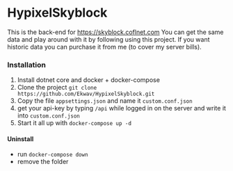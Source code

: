 # HypixelSkyblock
This is the back-end for https://skyblock.coflnet.com 
You can get the same data and play around with it by following using this project.
If you want historic data you can purchase it from me (to cover my server bills).

### Installation
1. Install dotnet core and docker + docker-compose
2. Clone the project `git clone https://github.com/Ekwav/HypixelSkyblock.git`
3. Copy the file `appsettings.json` and name it `custom.conf.json`
4. get your api-key by typing `/api` while logged in on the server and write it into `custom.conf.json`
4. Start it all up with `docker-compose up -d`

#### Uninstall
* run `docker-compose down`
* remove the folder 


